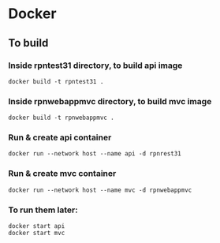 # Docker

## To build

### Inside rpntest31 directory, to build api image

```
docker build -t rpntest31 .
```

### Inside rpnwebappmvc directory, to build mvc image

```
docker build -t rpnwebappmvc .
```

### Run & create api container 
```
docker run --network host --name api -d rpnrest31
```
### Run & create mvc container
```
docker run --network host --name mvc -d rpnwebappmvc
```
### To run them later:
```
docker start api
docker start mvc
```
